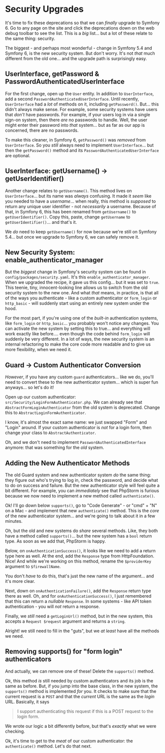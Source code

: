 # Security Upgrades

It's time to fix these deprecations so that we can *finally* upgrade to Symfony 6.
Go to any page on the site and click the deprecations down on the web debug toolbar
to see the list. This is a *big* list... but a lot of these relate to the same
thing: security.

The biggest - and perhaps most wonderful - change in Symfony 5.4 and Symfony 6,
is the new security system. But don't worry. It's not *that* much different from
the old one... and the upgrade path is surprisingly easy.

## UserInterface, getPassword & PasswordAuthenticatedUserInterface

For the first change, open up the `User` entity. In addition to `UserInterface`,
add a second `PasswordAuthenticatedUserInterface`. Until recently, `UserInterface`
had a *lot* of methods on it, including `getPassword()`. But... this didn't always
make sense. For example, some security systems have users that *don't* have passwords.
For example, if your users log in via a single sign-on system, then there *are*
no passwords to handle. Well, the user might enter their password into *that* system...
but as far as our app is concerned, there are no passwords.

To make this cleaner, in Symfony 6, `getPassword()` was *removed* from
`UserInterface`. So you *still* always need to implement `UserInterface`... but
then the `getPassword()` method and its `PasswordAuthenticatedUserInterface`
are optional.

## UserInterface: getUsername() -> getUserIdentifier()

Another change relates to `getUsername()`. This method lives on `UserInterface`...
but its name was *always* confusing. It made it *seem* like you needed to have a
*username*... when really, this method is *supposed* to return any unique
user identifier - not *necessarily* a username. Because of that, in Symfony 6, this
has been renamed from `getUsername()` to `getUserIdentifier()`. Copy this, paste,
change `getUsername` to `getUserIdentifier()`... and that's it.

We *do* need to keep `getUsername()` for now because we're still on Symfony 5.4...
but once we upgrade to Symfony 6, we can safely remove it.

## New Security System: enable_authenticator_manager

But the *biggest* change in Symfony's security system can be found in
`config/packages/security.yaml`. It's this `enable_authenticator_manager`. When we
upgraded the recipe, it gave us this config... but it was set to `true`. This
teenie, tiny, innocent-looking line allows us to switch from the old security system
to the new one. And what *that* means, in practice, is that all of the ways you
authenticate - like a custom authenticator or `form_login` or `http_basic` - will
suddenly start using an entirely new system under the hood.

For the most part, if you're using one of the *built-in* authentication systems,
like `form_login` or `http_basic`... you probably won't notice any changes. You
can activate the new system by setting this to true... and everything will work
exactly like before.... even though the code behind `form_login` will suddenly
be very different. In a lot of ways, the new security system is an internal
refactoring to make the core code more readable and to give us more flexibility,
when we need it.

## Guard -> Custom Authenticator Conversion

*However*, if you have any custom `guard` authenticators... like we do, you'll
need to convert these to the new authenticator system... which is super fun
anyways... so let's do it!

Open up our custom authenticator: `src/Security/LoginFormAuthenticator.php`. We
can already see that `AbstractFormLoginAuthenticator` from the old system is
deprecated. Change this to `AbstractLoginFormAuthenticator`.

I know, it's almost the exact same name: we just swapped "Form" and "Login" around.
If your custom authenticator is *not* for a login form, then change your class to
`AbstractAuthenticator`.

Oh, and we don't need to implement `PasswordAuthenticatedInterface` anymore:
that was something for the *old* system.

## Adding the New Authenticator Methods

The old Guard system and new authenticator system *do* the same thing: they
figure out who's trying to log in, check the password, and decide what to do
on success and failure. But the new authenticator style will feel quite a bit
different. For example, you can *immediately* see that PhpStorm is furious because
we now need to implement a new method called `authenticate()`.

Ok! I'll go down below `supports()`, go to "Code Generate" - or "cmd" + "N"
on a Mac - and implement that new `authenticate()` method. This is the *core* of
the new authenticator system... and we're going to talk about it in a few minutes.

Oh, but the old and new systems do *share* several methods. Like, they
both have a method called `supports()`... but the new system has a `bool` return
type. As soon as we add that, PhpStorm is happy.

Below, on `onAuthenticationSuccess()`, it looks like we need to add a return
type here as well. At the end, add the `Response` type from HttpFoundation.
Nice! And while we're working on this method, rename the `$providerKey` argument to
`$firewallName`.

You don't *have* to do this, that's just the new name of the argument... and it's
more clear.

Next, down on `onAuthenticationFailure()`, add the `Response` return type there
as well. Oh, and for `onAuthenticationSuccess()`, I just remembered that this can
return a *nullable* `Response`. In some systems - like API token authentication -
you will *not* return a response.

Finally, we *still* need a `getLoginUrl()` method, but in the new system, this
accepts a `Request $request` argument and returns a `string`.

Alright! we still need to fill in the "guts", but we *at least* have all the
methods we need.

## Removing supports() for "form login" authenticators

And actually, we can remove one of these! Delete the `supports()` method.

Ok, this method *is* still needed by custom authenticators and its job is the
same as before. But, if you jump into the base class, in the new system, the
`supports()` method is implemented *for* you. It checks to make sure that the
current request is a `POST` and that the *current* URL is the same as the *login*
URL. Basically, it says

> I support authenticating this request if this is a POST request to the login form.

We wrote our logic a bit differently before, but that's *exactly* what we were
checking.

Ok, it's time to get to the *meat* of our custom authenticator: the `authenticate()`
method. Let's do that next.
